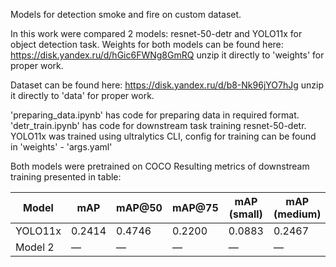 Models for detection smoke and fire on custom dataset.

In this work were compared 2 models: resnet-50-detr and YOLO11x for object detection task.
Weights for both models can be found here:
https://disk.yandex.ru/d/hGic6FWNg8GmRQ
unzip it directly to 'weights' for proper work.

Dataset can be found here:
https://disk.yandex.ru/d/b8-Nk96jYO7hJg
unzip it directly to 'data' for proper work.

'preparing_data.ipynb' has code for preparing data in required format.
'detr_train.ipynb' has code for downstream task training resnet-50-detr.
YOLO11x was trained using ultralytics CLI, config for training can be found in 'weights' - 'args.yaml'

Both models were pretrained on COCO
Resulting metrics of downstream training presented in table:

| Model       | mAP    | mAP@50 | mAP@75 | mAP (small) | mAP (medium) | mAP (large) | mAP_smoke | mAP_fire | MAR@1   | MAR@10  | MAR@100 | MAR (small) | MAR (medium) | MAR (large) | mAR_100_smoke | mAR_100_fire |
|--------------|--------|--------|--------|-------------|--------------|-------------|-----------|----------|---------|---------|---------|-------------|--------------|-------------|---------------|--------------|
| YOLO11x      | 0.2414 | 0.4746 | 0.2200 | 0.0883      | 0.2467       | 0.3184      | 0.1755    | 0.3074   | 0.2006  | 0.3686  | 0.4513  | 0.2673      | 0.4505       | 0.5194      | 0.4013        | 0.5012       |
| Model 2      | —      | —      | —      | —           | —            | —           | —         | —        | —       | —       | —       | —           | —            | —           | —             | —            |
